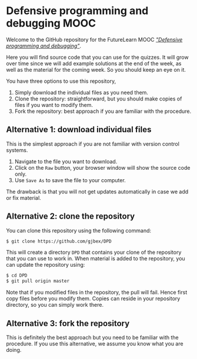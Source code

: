 # Defensive programming and debugging MOOC

Welcome to the GitHub repository for the FutureLearn MOOC
[*"Defensive programming and debugging"*](https://www.futurelearn.com/courses/defensive-programming-and-debugging).

Here you will find source code that you can use for the quizzes.  It
will grow over time since we will add example solutions at the end of
the week, as well as the material for the coming week.  So you should
keep an eye on it.

You have three options to use this repository,

  1. Simply download the individual files as you need them.
  1. Clone the repository: straightforward, but you should make copies
     of files if you want to modify them.
  1. Fork the repository: best approach if you are familiar with the
     procedure.


## Alternative 1: download individual files

This is the simplest approach if you are not familiar with version
control systems.

  1. Navigate to the file you want to download.
  1. Click on the `Raw` button, your browser window will show the
     source code only.
  1. Use `Save As` to save the file to your computer.

The drawback is that you will not get updates  automatically in case
we add or fix material.


## Alternative 2: clone the repository

You can clone this repository using the following  command:

```bash
$ git clone https://github.com/gjbex/DPD
```

This will create a directory `DPD` that contains your clone of the
repository that you can use to work in.  When material is added to
the repository, you can update the repository using:

```bash
$ cd DPD
$ git pull origin master
```

Note that if you modified files in the repository, the pull will fail.
Hence first copy files before you modify them.  Copies can reside in
your repository directory, so you can simply work there.  


## Alternative 3: fork the repository

This is definitely the best approach but you need to be familiar with
the procedure.  If you use this alternative, we assume you know what you
are doing.
